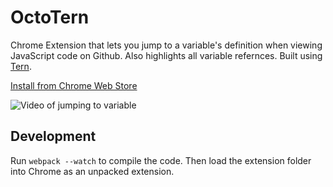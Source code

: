 # OctoTern

Chrome Extension that lets you jump to a variable's definition when viewing JavaScript code on Github. Also highlights all variable refernces. Built using [Tern](http://ternjs.net/).

[Install from Chrome Web Store](https://chrome.google.com/webstore/detail/octotern/fhgodjaafcddpfdpfmoimnjpelemhnmm)

![Video of jumping to variable](https://cloud.githubusercontent.com/assets/1303660/16002717/0198e584-3151-11e6-8ac3-21758d36aa58.gif)


## Development

Run `webpack --watch` to compile the code. Then load the extension folder into Chrome as an unpacked extension.
